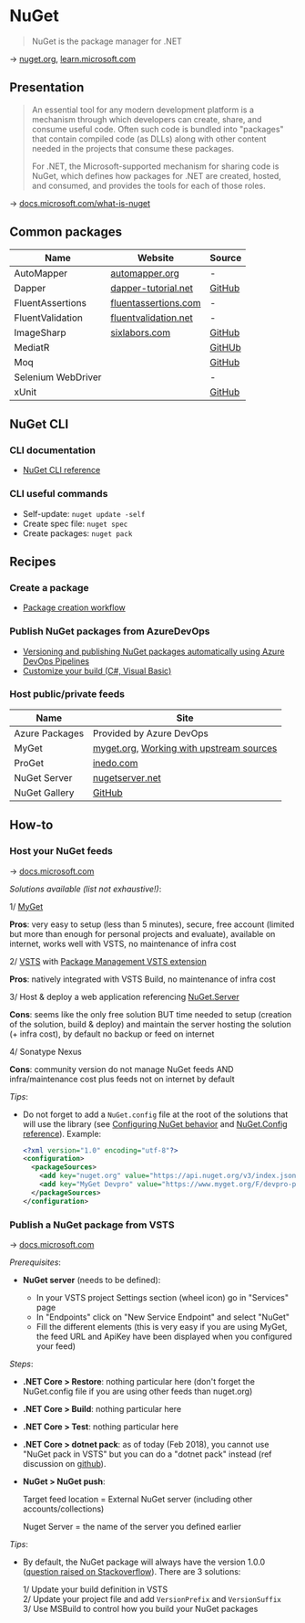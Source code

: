 # NuGet

> NuGet is the package manager for .NET

→ [nuget.org](https://www.nuget.org/), [learn.microsoft.com](https://learn.microsoft.com/en-us/nuget/)

## Presentation

> An essential tool for any modern development platform is a mechanism through which developers can create, share, and consume useful code. Often such code is bundled into "packages" that contain compiled code (as DLLs) along with other content needed in the projects that consume these packages.
>
> For .NET, the Microsoft-supported mechanism for sharing code is NuGet, which defines how packages for .NET are created, hosted, and consumed, and provides the tools for each of those roles.

→ [docs.microsoft.com/what-is-nuget](https://docs.microsoft.com/en-us/nuget/what-is-nuget)

## Common packages

Name               | Website                                                                             | Source
-------------------|-------------------------------------------------------------------------------------|--------------------------------------------------
AutoMapper         | [automapper.org](https://automapper.org/)                                           | -
Dapper             | [dapper-tutorial.net](https://dapper-tutorial.net/dapper)                           | [GitHub](https://github.com/StackExchange/Dapper)
FluentAssertions   | [fluentassertions.com](http://www.fluentassertions.com/)                            | -
FluentValidation   | [fluentvalidation.net](https://fluentvalidation.net/)                               | -
ImageSharp         | [sixlabors.com](https://docs.sixlabors.com/articles/ImageSharp/GettingStarted.html) | [GitHub](https://github.com/SixLabors/ImageSharp)
MediatR            |                                                                                     | [GitHUb](https://github.com/jbogard/MediatR)
Moq                |                                                                                     | [GitHub](https://github.com/Moq/moq4)
Selenium WebDriver |                                                                                     | -
xUnit              |                                                                                     | [GitHub](https://github.com/xunit/xunit)

## NuGet CLI

### CLI documentation

- [NuGet CLI reference](https://docs.microsoft.com/en-us/nuget/reference/nuget-exe-cli-reference)

### CLI useful commands

- Self-update: `nuget update -self`
- Create spec file: `nuget spec`
- Create packages: `nuget pack`

## Recipes

### Create a package

- [Package creation workflow](https://docs.microsoft.com/en-us/nuget/create-packages/overview-and-workflow)

### Publish NuGet packages from AzureDevOps

- [Versioning and publishing NuGet packages automatically using Azure DevOps Pipelines](https://whereslou.com/2018/09/versioning-and-publishing-nuget-packages-automatically-using-azure-devops-pipelines/)
- [Customize your build (C#, Visual Basic)](https://docs.microsoft.com/en-us/visualstudio/msbuild/customize-your-build?view=vs-2017)

### Host public/private feeds

Name           | Site
---------------|----------------------------------------------------------------------------------------------------------------------------
Azure Packages | Provided by Azure DevOps
MyGet          | [myget.org](https://www.myget.org), [Working with upstream sources](https://docs.myget.org/docs/reference/upstream-sources)
ProGet         | [inedo.com](https://inedo.com/proget)
NuGet Server   | [nugetserver.net](http://nugetserver.net/)
NuGet Gallery  | [GitHub](https://github.com/NuGet/NuGetGallery)

## How-to

### Host your NuGet feeds

→ [docs.microsoft.com](https://docs.microsoft.com/en-us/nuget/hosting-packages/overview)

_Solutions available (list not exhaustive!)_:

  1/ [MyGet](https://www.myget.org/)

  **Pros**: very easy to setup (less than 5 minutes), secure, free account (limited but more than enough for personal projects and evaluate), available on internet, works well with VSTS, no maintenance of infra cost

  2/ [VSTS](https://docs.microsoft.com/en-us/vsts/package/get-started-nuget) with [Package Management VSTS extension](https://marketplace.visualstudio.com/items?itemName=ms.feed)

  **Pros**: natively integrated with VSTS Build, no maintenance of infra cost

  3/ Host & deploy a web application referencing [NuGet.Server](https://www.nuget.org/packages/NuGet.Server/)

  **Cons**: seems like the only free solution BUT time needed to setup (creation of the solution, build & deploy) and maintain the server hosting the solution (+ infra cost), by default no backup or feed on internet

  4/ Sonatype Nexus

  **Cons**: community version do not manage NuGet feeds AND infra/maintenance cost plus feeds not on internet by default

_Tips_:

- Do not forget to add a `NuGet.config` file at the root of the solutions that will use the library (see [Configuring NuGet behavior](https://docs.microsoft.com/en-us/nuget/consume-packages/configuring-nuget-behavior) and [NuGet.Config reference](https://docs.microsoft.com/en-us/nuget/reference/nuget-config-file)). Example:

  ```xml
  <?xml version="1.0" encoding="utf-8"?>
  <configuration>
    <packageSources>
      <add key="nuget.org" value="https://api.nuget.org/v3/index.json" />
      <add key="MyGet Devpro" value="https://www.myget.org/F/devpro-public/api/v3/index.json" />
    </packageSources>
  </configuration>
  ```

### Publish a NuGet package from VSTS

→ [docs.microsoft.com](https://docs.microsoft.com/en-us/vsts/build-release/packages/nuget-pack-publish)

_Prerequisites_:

- **NuGet server** (needs to be defined):

  - In your VSTS project Settings section (wheel icon) go in "Services" page
  - In "Endpoints" click on "New Service Endpoint" and select "NuGet"
  - Fill the different elements (this is very easy if you are using MyGet, the feed URL and ApiKey have been displayed when you configured your feed)

_Steps_:

- **.NET Core > Restore**: nothing particular here (don't forget the NuGet.config file if you are using other feeds than nuget.org)

- **.NET Core > Build**: nothing particular here

- **.NET Core > Test**: nothing particular here

- **.NET Core > dotnet pack**: as of today (Feb 2018), you cannot use "NuGet pack in VSTS" but you can do a "dotnet pack" instead (ref discussion on [github](https://github.com/NuGet/Home/issues/4808)).

- **NuGet > NuGet push**:

  Target feed location = External NuGet server (including other accounts/collections)

  Nuget Server = the name of the server you defined earlier

_Tips_:

- By default, the NuGet package will always have the version 1.0.0 ([question raised on Stackoverflow](https://stackoverflow.com/questions/42797993/package-version-is-always-1-0-0-with-dotnet-pack)). There are 3 solutions:

  1/ Update your build definition in VSTS  
  2/ Update your project file and add `VersionPrefix` and `VersionSuffix`  
  3/ Use MSBuild to control how you build your NuGet packages
